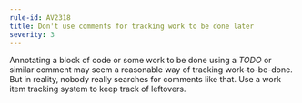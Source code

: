 ```yaml
---
rule-id: AV2318
title: Don't use comments for tracking work to be done later
severity: 3
---
```

Annotating a block of code or some work to be done using a *TODO* or similar comment may seem a reasonable way of tracking work-to-be-done. But in reality, nobody really searches for comments like that. Use a work item tracking system to keep track of leftovers.
